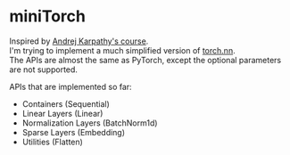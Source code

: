 # miniTorch

Inspired by [Andrej Karpathy's course](https://karpathy.ai/zero-to-hero.html).  
I'm trying to implement a much simplified version of [torch.nn](https://pytorch.org/docs/stable/nn.html).  
The APIs are almost the same as PyTorch, except the optional parameters are not supported.

APIs that are implemented so far: 
- Containers (Sequential) 
- Linear Layers (Linear)
- Normalization Layers (BatchNorm1d)
- Sparse Layers (Embedding)
- Utilities (Flatten)